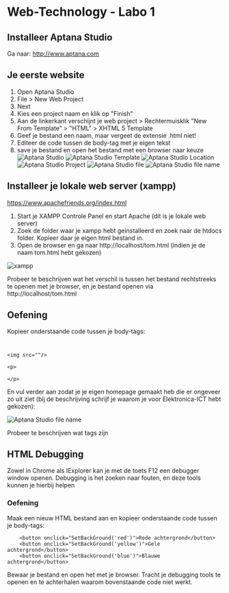 # Web-Technology - Labo 1

## Installeer Aptana Studio 
Ga naar: http://www.aptana.com

## Je eerste website

1. Open Aptana Studio
2. File > New Web Project
3. Next
4. Kies een project naam en klik op "Finish"
5. Aan de linkerkant verschijnt je web project > Rechtermuisklik "New From Template" > "HTML" > XHTML 5 Template
6. Geef je bestand een naam, maar vergeet de extensie .html niet!
7. Editeer de code tussen de body-tag met je eigen tekst
8. save je bestand en open het bestand met een browser naar keuze
![Aptana Studio](/images/aptana.PNG)
![Aptana Studio Template](/images/Template.PNG)
![Aptana Studio Location](/images/ProjectLocation.PNG)
![Aptana Studio Project](/images/Project.PNG)
![Aptana Studio file](/images/file.PNG)
![Aptana Studio file name](/images/FileName.PNG)

## Installeer je lokale web server (xampp)

https://www.apachefriends.org/index.html

1. Start je XAMPP Controle Panel en start Apache (dit is je lokale web server)
2. Zoek de folder waar je xampp hebt geinstalleerd en zoek naar de htdocs folder. Kopieer daar je eigen html bestand in.
3. Open de browser en ga naar http://localhost/tom.html (indien je de naam tom.html hebt gekozen)

![xampp](/images/Apache.PNG)

Probeer te beschrijven wat het verschil is tussen het bestand rechtstreeks te openen met je browser, en je bestand openen via http://localhost/tom.html


## Oefening


Kopieer onderstaande code tussen je body-tags:
<h1> </h1>
	
	<img src=""/>
	
	<p>
	
	</p>
	
En vul verder aan zodat je je eigen homepage gemaakt heb die er ongeveer zo uit ziet (bij de beschrijving schrijf je waarom je voor Elektronica-ICT hebt gekozen):

![Aptana Studio file name](/images/voorbeeld.PNG)


Probeer te beschrijven wat tags zijn









## HTML Debugging

Zowel in Chrome als IExplorer kan je met de toets F12 een debugger window openen. Debugging is het zoeken naar fouten, en deze tools kunnen je hierbij helpen

### Oefening

Maak een nieuw HTML bestand aan en kopieer onderstaande code tussen je body-tags:

		<button onclick="SetBackGround('red')">Rode achtergrond</button>
		<button onclick="SetBackGround('yellow')">Gele achtergrond</button>
		<button onclick="SetBackGround('blue')">Blauwe achtergrond</button>

Bewaar je bestand en open het met je browser. Tracht je debugging tools te openen en te achterhalen waarom
bovenstaande code niet werkt.






